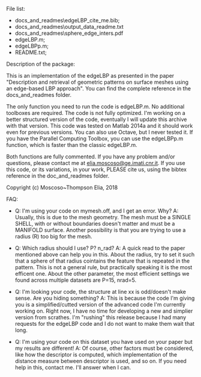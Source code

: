 File list: 

- docs_and_readmes\edgeLBP_cite_me.bib;
- docs_and_readmes\output_data_readme.txt
- docs_and_readmes\sphere_edge_inters.pdf
- edgeLBP.m;
- edgeLBPp.m;
- README.txt; 



Description of the package:

This is an implementation of the edgeLBP as presented in the paper "Description and retrieval of geometric patterns on surface meshes using an edge-based LBP approach". You can find the complete reference in the docs_and_readmes folder. 

The only function you need to run the code is edgeLBP.m. No additional toolboxes are required. The code is not fully optimized. I'm working on a better structured version of the code, eventually I will update this archive with that version. 
This code was tested on Matlab 2014a and it should work even for previous versions. You can also use Octave, but I never tested it. 
If you have the Parallel Computing Toolbox, you can use the edgeLBPp.m function, which is faster than the classic edgeLBP.m.

Both functions are fully commented. If you have any problem and/or questions, please contact me at elia.moscoso@ge.imati.cnr.it.
If you use this code, or its variations, in your work, PLEASE cite us, using the bibtex reference in the doc_and_readmes folder.


Copyright (c) Moscoso~Thompson Elia, 2018


FAQ:
- Q: I'm using your code on mymesh.off, and I get an error. Why?
A: Usually, this is due to the mesh geometry. The mesh must be a SINGLE SHELL, with or without boundaries doesn't matter and must be a MANIFOLD surface. Another possibility is that you are trying to use a radius (R) too big for the mesh.

- Q: Which radius should I use? P? n_rad? 
A: A quick read to the paper mentioned above can help you in this. About the radius, try to set it such that a sphere of that radius cointains the feature that is repeated in the pattern. This is not a general rule, but practically speaking it is the most efficent one. About the other parameter, the most efficient settings we found across multiple datasets are P=15, nrad=5. 

- Q: I'm looking your code, the structure at line xx is odd/doesn't make sense. Are you hiding something?
A: This is because the code I'm giving you is a simplified/cutted version of the advanced code I'm currently working on. Right now, I have no time for developing a new and simplier version from scrathes. I'm "rushing" this release because I had many requests for the edgeLBP code and I do not want to make them wait that long.

- Q: I'm using your code on this dataset you have used on your paper but my results are different!
A: Of course, other factors must be considered, like how the descriptor is computed, which implementation of the distance measure between descriptor is used, and so on. If you need help in this, contact me. I'll answer when I can. 
